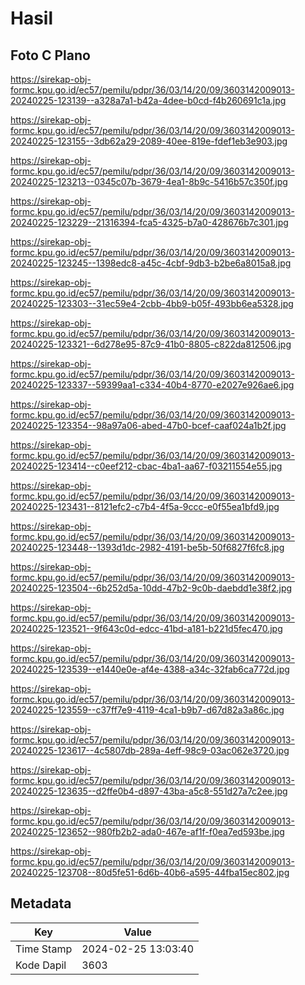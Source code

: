 # Hasil

## Foto C Plano

https://sirekap-obj-formc.kpu.go.id/ec57/pemilu/pdpr/36/03/14/20/09/3603142009013-20240225-123139--a328a7a1-b42a-4dee-b0cd-f4b260691c1a.jpg

https://sirekap-obj-formc.kpu.go.id/ec57/pemilu/pdpr/36/03/14/20/09/3603142009013-20240225-123155--3db62a29-2089-40ee-819e-fdef1eb3e903.jpg

https://sirekap-obj-formc.kpu.go.id/ec57/pemilu/pdpr/36/03/14/20/09/3603142009013-20240225-123213--0345c07b-3679-4ea1-8b9c-5416b57c350f.jpg

https://sirekap-obj-formc.kpu.go.id/ec57/pemilu/pdpr/36/03/14/20/09/3603142009013-20240225-123229--21316394-fca5-4325-b7a0-428676b7c301.jpg

https://sirekap-obj-formc.kpu.go.id/ec57/pemilu/pdpr/36/03/14/20/09/3603142009013-20240225-123245--1398edc8-a45c-4cbf-9db3-b2be6a8015a8.jpg

https://sirekap-obj-formc.kpu.go.id/ec57/pemilu/pdpr/36/03/14/20/09/3603142009013-20240225-123303--31ec59e4-2cbb-4bb9-b05f-493bb6ea5328.jpg

https://sirekap-obj-formc.kpu.go.id/ec57/pemilu/pdpr/36/03/14/20/09/3603142009013-20240225-123321--6d278e95-87c9-41b0-8805-c822da812506.jpg

https://sirekap-obj-formc.kpu.go.id/ec57/pemilu/pdpr/36/03/14/20/09/3603142009013-20240225-123337--59399aa1-c334-40b4-8770-e2027e926ae6.jpg

https://sirekap-obj-formc.kpu.go.id/ec57/pemilu/pdpr/36/03/14/20/09/3603142009013-20240225-123354--98a97a06-abed-47b0-bcef-caaf024a1b2f.jpg

https://sirekap-obj-formc.kpu.go.id/ec57/pemilu/pdpr/36/03/14/20/09/3603142009013-20240225-123414--c0eef212-cbac-4ba1-aa67-f03211554e55.jpg

https://sirekap-obj-formc.kpu.go.id/ec57/pemilu/pdpr/36/03/14/20/09/3603142009013-20240225-123431--8121efc2-c7b4-4f5a-9ccc-e0f55ea1bfd9.jpg

https://sirekap-obj-formc.kpu.go.id/ec57/pemilu/pdpr/36/03/14/20/09/3603142009013-20240225-123448--1393d1dc-2982-4191-be5b-50f6827f6fc8.jpg

https://sirekap-obj-formc.kpu.go.id/ec57/pemilu/pdpr/36/03/14/20/09/3603142009013-20240225-123504--6b252d5a-10dd-47b2-9c0b-daebdd1e38f2.jpg

https://sirekap-obj-formc.kpu.go.id/ec57/pemilu/pdpr/36/03/14/20/09/3603142009013-20240225-123521--9f643c0d-edcc-41bd-a181-b221d5fec470.jpg

https://sirekap-obj-formc.kpu.go.id/ec57/pemilu/pdpr/36/03/14/20/09/3603142009013-20240225-123539--e1440e0e-af4e-4388-a34c-32fab6ca772d.jpg

https://sirekap-obj-formc.kpu.go.id/ec57/pemilu/pdpr/36/03/14/20/09/3603142009013-20240225-123559--c37ff7e9-4119-4ca1-b9b7-d67d82a3a86c.jpg

https://sirekap-obj-formc.kpu.go.id/ec57/pemilu/pdpr/36/03/14/20/09/3603142009013-20240225-123617--4c5807db-289a-4eff-98c9-03ac062e3720.jpg

https://sirekap-obj-formc.kpu.go.id/ec57/pemilu/pdpr/36/03/14/20/09/3603142009013-20240225-123635--d2ffe0b4-d897-43ba-a5c8-551d27a7c2ee.jpg

https://sirekap-obj-formc.kpu.go.id/ec57/pemilu/pdpr/36/03/14/20/09/3603142009013-20240225-123652--980fb2b2-ada0-467e-af1f-f0ea7ed593be.jpg

https://sirekap-obj-formc.kpu.go.id/ec57/pemilu/pdpr/36/03/14/20/09/3603142009013-20240225-123708--80d5fe51-6d6b-40b6-a595-44fba15ec802.jpg


## Metadata

| Key        | Value               |
| ---------- | ------------------- |
| Time Stamp | 2024-02-25 13:03:40 |
| Kode Dapil | 3603                |



